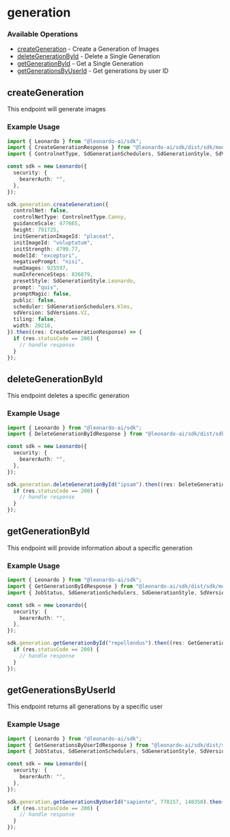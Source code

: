 # generation

### Available Operations

* [createGeneration](#creategeneration) - Create a Generation of Images
* [deleteGenerationById](#deletegenerationbyid) - Delete a Single Generation
* [getGenerationById](#getgenerationbyid) - Get a Single Generation
* [getGenerationsByUserId](#getgenerationsbyuserid) - Get generations by user ID

## createGeneration

This endpoint will generate images

### Example Usage

```typescript
import { Leonardo } from "@leonardo-ai/sdk";
import { CreateGenerationResponse } from "@leonardo-ai/sdk/dist/sdk/models/operations";
import { ControlnetType, SdGenerationSchedulers, SdGenerationStyle, SdVersions } from "@leonardo-ai/sdk/dist/sdk/models/shared";

const sdk = new Leonardo({
  security: {
    bearerAuth: "",
  },
});

sdk.generation.createGeneration({
  controlNet: false,
  controlNetType: ControlnetType.Canny,
  guidanceScale: 477665,
  height: 791725,
  initGenerationImageId: "placeat",
  initImageId: "voluptatum",
  initStrength: 4799.77,
  modelId: "excepturi",
  negativePrompt: "nisi",
  numImages: 925597,
  numInferenceSteps: 836079,
  presetStyle: SdGenerationStyle.Leonardo,
  prompt: "quis",
  promptMagic: false,
  public: false,
  scheduler: SdGenerationSchedulers.Klms,
  sdVersion: SdVersions.V2,
  tiling: false,
  width: 20218,
}).then((res: CreateGenerationResponse) => {
  if (res.statusCode == 200) {
    // handle response
  }
});
```

## deleteGenerationById

This endpoint deletes a specific generation

### Example Usage

```typescript
import { Leonardo } from "@leonardo-ai/sdk";
import { DeleteGenerationByIdResponse } from "@leonardo-ai/sdk/dist/sdk/models/operations";

const sdk = new Leonardo({
  security: {
    bearerAuth: "",
  },
});

sdk.generation.deleteGenerationById("ipsam").then((res: DeleteGenerationByIdResponse) => {
  if (res.statusCode == 200) {
    // handle response
  }
});
```

## getGenerationById

This endpoint will provide information about a specific generation

### Example Usage

```typescript
import { Leonardo } from "@leonardo-ai/sdk";
import { GetGenerationByIdResponse } from "@leonardo-ai/sdk/dist/sdk/models/operations";
import { JobStatus, SdGenerationSchedulers, SdGenerationStyle, SdVersions, VariationType } from "@leonardo-ai/sdk/dist/sdk/models/shared";

const sdk = new Leonardo({
  security: {
    bearerAuth: "",
  },
});

sdk.generation.getGenerationById("repellendus").then((res: GetGenerationByIdResponse) => {
  if (res.statusCode == 200) {
    // handle response
  }
});
```

## getGenerationsByUserId

This endpoint returns all generations by a specific user

### Example Usage

```typescript
import { Leonardo } from "@leonardo-ai/sdk";
import { GetGenerationsByUserIdResponse } from "@leonardo-ai/sdk/dist/sdk/models/operations";
import { JobStatus, SdGenerationSchedulers, SdGenerationStyle, SdVersions, VariationType } from "@leonardo-ai/sdk/dist/sdk/models/shared";

const sdk = new Leonardo({
  security: {
    bearerAuth: "",
  },
});

sdk.generation.getGenerationsByUserId("sapiente", 778157, 140350).then((res: GetGenerationsByUserIdResponse) => {
  if (res.statusCode == 200) {
    // handle response
  }
});
```
